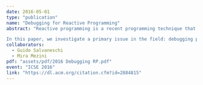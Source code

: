 ```yaml
---
date: 2016-05-01
type: "publication"
name: "Debugging for Reactive Programming"
abstract: "Reactive programming is a recent programming technique that provides dedicated language abstractions for reactive software. Reactive programming relieves developers from manually updating outputs when the inputs of a computation change, it overcomes a number of well-know issues of the Observer design pattern, and it makes programs more comprehensible. Unfortunately, complementing the new paradigm with proper tools is a vastly unexplored area. Hence, as of now, developers can embrace reactive programming only at the cost of a more challenging development process.

In this paper, we investigate a primary issue in the field: debugging programs in the reactive style. We analyze the problem of debugging reactive programs, show that the reactive style requires a paradigm shift in the concepts needed for debugging, and propose RP Debugging, a methodology for effectively debugging reactive programs. These ideas are implemented in Reactive Inspector, a debugger for reactive programs integrated with the Eclipse Scala IDE. Evaluation based on a controlled experiment shows that RP Debugging outperforms traditional debugging techniques."
collaborators:
  - Guido Salvaneschi
  - Mira Mezini
pdf: "assets/pdf/2016 Debugging RP.pdf"
event: "ICSE 2016"
link: "https://dl.acm.org/citation.cfm?id=2884815"
---
```


